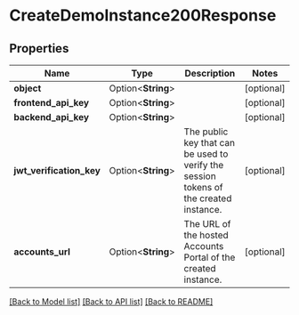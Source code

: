 # CreateDemoInstance200Response

## Properties

Name | Type | Description | Notes
------------ | ------------- | ------------- | -------------
**object** | Option<**String**> |  | [optional]
**frontend_api_key** | Option<**String**> |  | [optional]
**backend_api_key** | Option<**String**> |  | [optional]
**jwt_verification_key** | Option<**String**> | The public key that can be used to verify the session tokens of the created instance. | [optional]
**accounts_url** | Option<**String**> | The URL of the hosted Accounts Portal of the created instance. | [optional]

[[Back to Model list]](../README.md#documentation-for-models) [[Back to API list]](../README.md#documentation-for-api-endpoints) [[Back to README]](../README.md)


